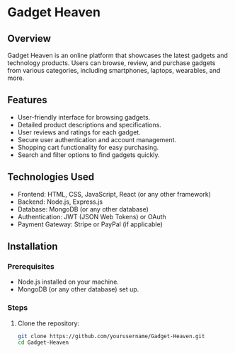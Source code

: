 # Gadget Heaven

## Overview
Gadget Heaven is an online platform that showcases the latest gadgets and technology products. Users can browse, review, and purchase gadgets from various categories, including smartphones, laptops, wearables, and more.

## Features
- User-friendly interface for browsing gadgets.
- Detailed product descriptions and specifications.
- User reviews and ratings for each gadget.
- Secure user authentication and account management.
- Shopping cart functionality for easy purchasing.
- Search and filter options to find gadgets quickly.

## Technologies Used
- Frontend: HTML, CSS, JavaScript, React (or any other framework)
- Backend: Node.js, Express.js
- Database: MongoDB (or any other database)
- Authentication: JWT (JSON Web Tokens) or OAuth
- Payment Gateway: Stripe or PayPal (if applicable)

## Installation

### Prerequisites
- Node.js installed on your machine.
- MongoDB (or any other database) set up.

### Steps
1. Clone the repository:
   ```bash
   git clone https://github.com/yourusername/Gadget-Heaven.git
   cd Gadget-Heaven
